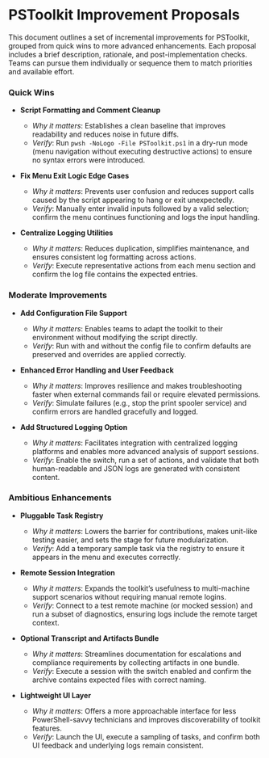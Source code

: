 # PSToolkit Improvement Proposals

This document outlines a set of incremental improvements for PSToolkit, grouped from quick wins to more advanced enhancements. Each proposal includes a brief description, rationale, and post-implementation checks. Teams can pursue them individually or sequence them to match priorities and available effort.

### Quick Wins

- **Script Formatting and Comment Cleanup**
  - *Why it matters*: Establishes a clean baseline that improves readability and reduces noise in future diffs.
  - *Verify*: Run `pwsh -NoLogo -File PSToolkit.ps1` in a dry-run mode (menu navigation without executing destructive actions) to ensure no syntax errors were introduced.

- **Fix Menu Exit Logic Edge Cases**
  - *Why it matters*: Prevents user confusion and reduces support calls caused by the script appearing to hang or exit unexpectedly.
  - *Verify*: Manually enter invalid inputs followed by a valid selection; confirm the menu continues functioning and logs the input handling.

- **Centralize Logging Utilities**
  - *Why it matters*: Reduces duplication, simplifies maintenance, and ensures consistent log formatting across actions.
  - *Verify*: Execute representative actions from each menu section and confirm the log file contains the expected entries.

### Moderate Improvements

- **Add Configuration File Support**
  - *Why it matters*: Enables teams to adapt the toolkit to their environment without modifying the script directly.
  - *Verify*: Run with and without the config file to confirm defaults are preserved and overrides are applied correctly.

- **Enhanced Error Handling and User Feedback**
  - *Why it matters*: Improves resilience and makes troubleshooting faster when external commands fail or require elevated permissions.
  - *Verify*: Simulate failures (e.g., stop the print spooler service) and confirm errors are handled gracefully and logged.

- **Add Structured Logging Option**
  - *Why it matters*: Facilitates integration with centralized logging platforms and enables more advanced analysis of support sessions.
  - *Verify*: Enable the switch, run a set of actions, and validate that both human-readable and JSON logs are generated with consistent content.

### Ambitious Enhancements

- **Pluggable Task Registry**
  - *Why it matters*: Lowers the barrier for contributions, makes unit-like testing easier, and sets the stage for future modularization.
  - *Verify*: Add a temporary sample task via the registry to ensure it appears in the menu and executes correctly.

- **Remote Session Integration**
  - *Why it matters*: Expands the toolkit’s usefulness to multi-machine support scenarios without requiring manual remote logins.
  - *Verify*: Connect to a test remote machine (or mocked session) and run a subset of diagnostics, ensuring logs include the remote target context.

- **Optional Transcript and Artifacts Bundle**
  - *Why it matters*: Streamlines documentation for escalations and compliance requirements by collecting artifacts in one bundle.
  - *Verify*: Execute a session with the switch enabled and confirm the archive contains expected files with correct naming.

- **Lightweight UI Layer**
  - *Why it matters*: Offers a more approachable interface for less PowerShell-savvy technicians and improves discoverability of toolkit features.
  - *Verify*: Launch the UI, execute a sampling of tasks, and confirm both UI feedback and underlying logs remain consistent.
